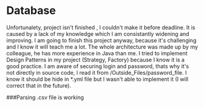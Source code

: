 # Database
Unfortunalety, project isn't finished , I couldn't make it before deadline.
It is caused by a lack of my knowledge which I am consistantly widening and improving.
I am going to finish this project anyway, because it's challenging and I know it will teach me a lot.
The whole architecture was made up by my colleague, he has more experience in Java than me.
I tried to implement Design Patterns in my project (Strategy, Factory) because I know it is a good practice.
I am aware of securing login and password, thats why it's not directly in source code, I read it from /Outside_Files/password_file.
I know it should be hide in *.yml file but I wasn't able to implement it (I will correct that in the future).

###Parsing .csv file is working
